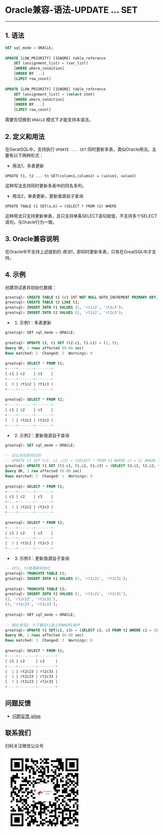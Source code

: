 # Oracle兼容-语法-UPDATE ... SET
---


## 1. 语法

```sql
SET sql_mode = ORACLE;

UPDATE [LOW_PRIORITY] [IGNORE] table_reference
    SET (assignment_list) = (var_list)
    [WHERE where_condition]
    [ORDER BY ...]
    [LIMIT row_count]

UPDATE [LOW_PRIORITY] [IGNORE] table_reference
    SET (assignment_list) = (select stmt)
    [WHERE where_condition]
    [ORDER BY ...]
    [LIMIT row_count]
```

需要先切换到 `ORACLE` 模式下才能支持本语法。

## 2. 定义和用法

在GeratSQL中，支持执行 `UPDATE ... SET` 同时更新多表，类似Oracle用法。主要有以下两种形式：

- 用法1，多表更新

`UPDATE t1, t2 ... tn SET(column1,column2) = (value1, value2)`

这种写法支持同时更新多表中的同名多列。

- 用法2，单表更新，更新值源自子查询

`UPDATE TABLE t1 SET(a,b) = (SELECT * FROM t2) WHERE`

这种用法只支持更新单表，且只支持单条SELECT语句赋值，不支持多个SELECT语句，与Oracle行为一致。

## 3. Oracle兼容说明

在Oracle中不支持上述提到的 *用法1*，即同时更新多表，只有在GreatSQL中才支持。

## 4. 示例

创建测试表并初始化数据：

```sql
greatsql> CREATE TABLE t1 (c1 INT NOT NULL AUTO_INCREMENT PRIMARY KEY, c2 VARCHAR(10) NOT NULL, c3 VARCHAR(10) NOT NULL);
greatsql> CREATE TABLE t2 LIKE t1;
greatsql> INSERT INTO t1 VALUES (1, 'rt1c2', 'rt1c3');
greatsql> INSERT INTO t2 VALUES (1, 'rt2c2', 'rt2c3');
```

- 1. 示例1：多表更新

```sql
greatsql> SET sql_mode = ORACLE;

greatsql> UPDATE t2, t1 SET (t2.c1, t1.c1) = (2, 9);
Query OK, 2 rows affected (0.00 sec)
Rows matched: 2  Changed: 2  Warnings: 0

greatsql> SELECT * FROM t1;
+----+-------+-------+
| c1 | c2    | c3    |
+----+-------+-------+
|  9 | rt1c2 | rt1c3 |
+----+-------+-------+

greatsql> SELECT * FROM t2;
+----+-------+-------+
| c1 | c2    | c3    |
+----+-------+-------+
|  2 | rt2c2 | rt2c3 |
+----+-------+-------+
```

- 2. 示例2：更新值源自子查询

```sql
greatsql> SET sql_mode = ORACLE;

-- 这么写也是可以的
-- UPDATE t1 SET (c1, c2 ,c3) = (SELECT * FROM t2 WHERE c1 = 2) WHERE t1.c1 = 9;
greatsql> UPDATE t1 SET (t1.c1, t1.c2, t1.c3) = (SELECT t2.c1, t2.c2, t2.c3 FROM t2 WHERE t2.c1 = 2) WHERE t1.c1 = 9;
Query OK, 1 row affected (0.00 sec)
Rows matched: 1  Changed: 1  Warnings: 0

greatsql> SELECT * FROM t1;
+----+-------+-------+
| c1 | c2    | c3    |
+----+-------+-------+
|  2 | rt2c2 | rt2c3 |
+----+-------+-------+

greatsql> SELECT * FROM t2;
+----+-------+-------+
| c1 | c2    | c3    |
+----+-------+-------+
|  2 | rt2c2 | rt2c3 |
+----+-------+-------+
```

- 3. 示例3：更新值源自子查询

```sql
-- 对t1, t2表重新初始化
greatsql> TRUNCATE TABLE t1;
greatsql> INSERT INTO t1 VALUES (1, 'rt1c21', 'rt1c31');

greatsql> TRUNCATE TABLE t2;
greatsql> INSERT INTO t2 VALUES (1, 'rt2c21', 'rt2c31'),
(2, 'rt2c22', 'rt2c32'),
(3, 'rt2c23', 'rt2c33');

greatsql> SET sql_mode = ORACLE;

-- 相比用法2，少了最后t1表上的WHERE条件
greatsql> UPDATE t1 SET(c2, c3) = (SELECT c2, c3 FROM t2 WHERE c1 = 3);
Query OK, 3 rows affected (0.00 sec)
Rows matched: 3  Changed: 3  Warnings: 0

greatsql> SELECT * FROM t1;
+----+--------+--------+
| c1 | c2     | c3     |
+----+--------+--------+
|  1 | rt2c23 | rt2c33 |
|  2 | rt2c23 | rt2c33 |
|  3 | rt2c23 | rt2c33 |
+----+--------+--------+
```



**问题反馈**
---
- [问题反馈 gitee](https://gitee.com/GreatSQL/GreatSQL-Manual/issues)


**联系我们**
---

扫码关注微信公众号

![greatsql-wx](../../greatsql-wx.jpg)

